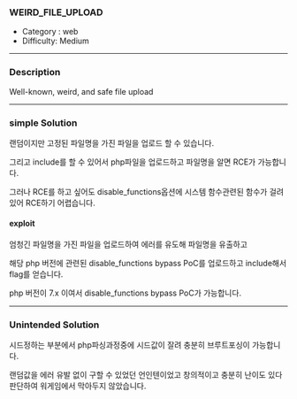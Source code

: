 ### WEIRD_FILE_UPLOAD

- Category : web
- Difficulty: Medium

---

### Description

Well-known, weird, and safe file upload

---

### simple Solution
랜덤이지만 고정된 파일명을 가진 파일을 업로드 할 수 있습니다.

그리고 include를 할 수 있어서 php파일을 업로드하고 파일명을 알면 RCE가 가능합니다.

그러나 RCE를 하고 싶어도 disable_functions옵션에 시스템 함수관련된 함수가 걸려있어 RCE하기 어렵습니다. 

#### exploit
엄청긴 파일명을 가진 파일을 업로드하여 에러를 유도해 파일명을 유출하고 

해당 php 버전에 관련된 disable_functions bypass PoC를 업로드하고 include해서 flag를 얻습니다. 

php 버전이 7.x 이여서 disable_functions bypass PoC가 가능합니다. 

---

### Unintended Solution
시드정하는 부분에서 php파싱과정중에 시드값이 잘려 충분히 브루트포싱이 가능합니다.

랜덤값을 에러 유발 없이 구할 수 있었던 언인텐이었고 창의적이고 충분히 난이도 있다 판단하여 워게임에서 막아두지 않았습니다.